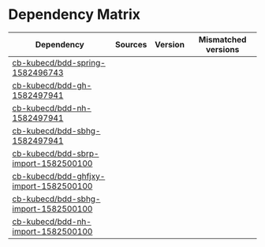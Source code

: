 # Dependency Matrix

Dependency | Sources | Version | Mismatched versions
---------- | ------- | ------- | -------------------
[cb-kubecd/bdd-spring-1582496743](https://github.com/cb-kubecd/bdd-spring-1582496743.git) |  | []() | 
[cb-kubecd/bdd-gh-1582497941](https://github.com/cb-kubecd/bdd-gh-1582497941.git) |  | []() | 
[cb-kubecd/bdd-nh-1582497941](https://github.com/cb-kubecd/bdd-nh-1582497941.git) |  | []() | 
[cb-kubecd/bdd-sbhg-1582497941](https://github.com/cb-kubecd/bdd-sbhg-1582497941.git) |  | []() | 
[cb-kubecd/bdd-sbrp-import-1582500100](https://github.com/cb-kubecd/bdd-sbrp-import-1582500100.git) |  | []() | 
[cb-kubecd/bdd-ghfjxy-import-1582500100](https://github.com/cb-kubecd/bdd-ghfjxy-import-1582500100.git) |  | []() | 
[cb-kubecd/bdd-sbhg-import-1582500100](https://github.com/cb-kubecd/bdd-sbhg-import-1582500100.git) |  | []() | 
[cb-kubecd/bdd-nh-import-1582500100](https://github.com/cb-kubecd/bdd-nh-import-1582500100.git) |  | []() | 

